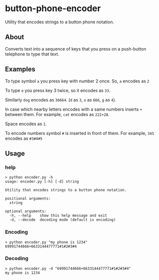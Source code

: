 # button-phone-encoder
Utility that encodes strings to a button phone notation.
## About
Converts text into a sequence of keys that you press on a push-button telephone to type that text.
## Examples
To type symbol `a` you press key with number 2 once. So, `a` encodes as `2`

To type `e` you press key 3 twice, so it encodes as `33`.

Similarly `dog` encodes as `36664`. (`d` as `3`, `o` as `666`, `g` as `4`).

In case which nearby letters encodes with a same numbers inserts `+` between them. For example, `cat` encodes as `222+28`.

Space encodes as `1`.

To encode numbers symbol `#` is inserted in front of them. For example, `345` encodes as `#3#4#5`
## Usage
### help
```shell
> python encoder.py -h
usage: encoder.py [-h] [-d] string

Utility that encodes strings to a button phone notation.

positional arguments:
  string

optional arguments:
  -h, --help    show this help message and exit
  -d, --decode  decoding mode (default is encoding)
```
### Encoding
```shell
> python encoder.py "my phone is 1234"
69991744666+6633144477771#1#2#3#4
```
### Decoding
```shell
> python encoder.py -d "69991744666+6633144477771#1#2#3#4"
my phone is 1234
```
